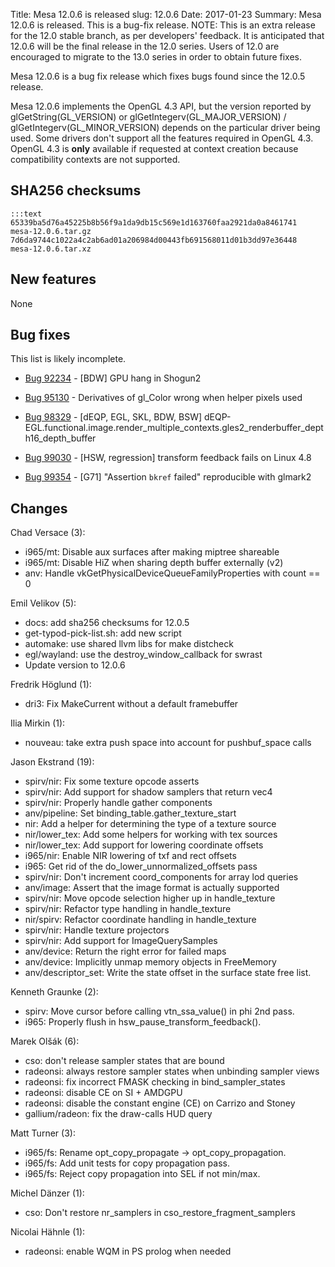 Title: Mesa 12.0.6 is released
slug: 12.0.6
Date: 2017-01-23
Summary: Mesa 12.0.6 is released. This is a bug-fix release. NOTE: This is an extra release for the 12.0 stable branch, as per developers' feedback. It is anticipated that 12.0.6 will be the final release in the 12.0 series. Users of 12.0 are encouraged to migrate to the 13.0 series in order to obtain future fixes. 

Mesa 12.0.6 is a bug fix release which fixes bugs found since the 12.0.5 release.

Mesa 12.0.6 implements the OpenGL 4.3 API, but the version reported by
glGetString(GL_VERSION) or glGetIntegerv(GL_MAJOR_VERSION) /
glGetIntegerv(GL_MINOR_VERSION) depends on the particular driver being used.
Some drivers don't support all the features required in OpenGL 4.3.  OpenGL
4.3 is **only** available if requested at context creation
because compatibility contexts are not supported.


## SHA256 checksums

    :::text
    65339ba5d76a45225b8b56f9a1da9db15c569e1d163760faa2921da0a8461741  mesa-12.0.6.tar.gz
    7d6da9744c1022a4c2ab6ad01a206984d00443fb691568011d01b3dd97e36448  mesa-12.0.6.tar.xz


## New features

None


## Bug fixes

This list is likely incomplete.

* [Bug 92234][1] - [BDW] GPU hang in Shogun2

* [Bug 95130][2] - Derivatives of gl_Color wrong when helper pixels used

* [Bug 98329][3] - [dEQP, EGL, SKL, BDW, BSW] dEQP-EGL.functional.image.render_multiple_contexts.gles2_renderbuffer_depth16_depth_buffer

* [Bug 99030][4] - [HSW, regression] transform feedback fails on Linux 4.8

* [Bug 99354][5] - [G71] "Assertion `bkref` failed" reproducible with glmark2


## Changes

Chad Versace (3):

* i965/mt: Disable aux surfaces after making miptree shareable
* i965/mt: Disable HiZ when sharing depth buffer externally (v2)
* anv: Handle vkGetPhysicalDeviceQueueFamilyProperties with count == 0


Emil Velikov (5):

* docs: add sha256 checksums for 12.0.5
* get-typod-pick-list.sh: add new script
* automake: use shared llvm libs for make distcheck
* egl/wayland: use the destroy_window_callback for swrast
* Update version to 12.0.6


Fredrik Höglund (1):

* dri3: Fix MakeCurrent without a default framebuffer


Ilia Mirkin (1):

* nouveau: take extra push space into account for pushbuf_space calls


Jason Ekstrand (19):

* spirv/nir: Fix some texture opcode asserts
* spirv/nir: Add support for shadow samplers that return vec4
* spirv/nir: Properly handle gather components
* anv/pipeline: Set binding_table.gather_texture_start
* nir: Add a helper for determining the type of a texture source
* nir/lower_tex: Add some helpers for working with tex sources
* nir/lower_tex: Add support for lowering coordinate offsets
* i965/nir: Enable NIR lowering of txf and rect offsets
* i965: Get rid of the do_lower_unnormalized_offsets pass
* spirv/nir: Don't increment coord_components for array lod queries
* anv/image: Assert that the image format is actually supported
* spirv/nir: Move opcode selection higher up in handle_texture
* spirv/nir: Refactor type handling in handle_texture
* nir/spirv: Refactor coordinate handling in handle_texture
* spirv/nir: Handle texture projectors
* spirv/nir: Add support for ImageQuerySamples
* anv/device: Return the right error for failed maps
* anv/device: Implicitly unmap memory objects in FreeMemory
* anv/descriptor_set: Write the state offset in the surface state free list.


Kenneth Graunke (2):

* spirv: Move cursor before calling vtn_ssa_value() in phi 2nd pass.
* i965: Properly flush in hsw_pause_transform_feedback().


Marek Olšák (6):

* cso: don't release sampler states that are bound
* radeonsi: always restore sampler states when unbinding sampler views
* radeonsi: fix incorrect FMASK checking in bind_sampler_states
* radeonsi: disable CE on SI + AMDGPU
* radeonsi: disable the constant engine (CE) on Carrizo and Stoney
* gallium/radeon: fix the draw-calls HUD query


Matt Turner (3):

* i965/fs: Rename opt_copy_propagate -&gt; opt_copy_propagation.
* i965/fs: Add unit tests for copy propagation pass.
* i965/fs: Reject copy propagation into SEL if not min/max.


Michel Dänzer (1):

* cso: Don't restore nr_samplers in cso_restore_fragment_samplers


Nicolai Hähnle (1):

* radeonsi: enable WQM in PS prolog when needed

[1]: https://bugs.freedesktop.org/show_bug.cgi?id=92234
[2]: https://bugs.freedesktop.org/show_bug.cgi?id=95130
[3]: https://bugs.freedesktop.org/show_bug.cgi?id=98329
[4]: https://bugs.freedesktop.org/show_bug.cgi?id=99030
[5]: https://bugs.freedesktop.org/show_bug.cgi?id=99354